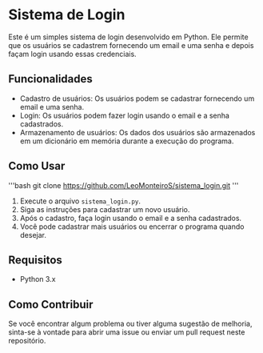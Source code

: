 # Sistema de Login

Este é um simples sistema de login desenvolvido em Python. Ele permite que os usuários se cadastrem fornecendo um email e uma senha e depois façam login usando essas credenciais.

## Funcionalidades

- Cadastro de usuários: Os usuários podem se cadastrar fornecendo um email e uma senha.
- Login: Os usuários podem fazer login usando o email e a senha cadastrados.
- Armazenamento de usuários: Os dados dos usuários são armazenados em um dicionário em memória durante a execução do programa.

## Como Usar
'''bash
git clone https://github.com/LeoMonteiroS/sistema_login.git
'''
1. Execute o arquivo `sistema_login.py`.
2. Siga as instruções para cadastrar um novo usuário.
3. Após o cadastro, faça login usando o email e a senha cadastrados.
4. Você pode cadastrar mais usuários ou encerrar o programa quando desejar.

## Requisitos

- Python 3.x

## Como Contribuir

Se você encontrar algum problema ou tiver alguma sugestão de melhoria, sinta-se à vontade para abrir uma issue ou enviar um pull request neste repositório.